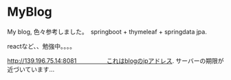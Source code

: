 # MyBlog

My blog, 色々参考しました。　springboot + thymeleaf + springdata jpa.

reactなど、、勉強中。。。。

http://139.196.75.14:8081　　　　　これはblogのipアドレス.   サーバーの期限が近づいています...
